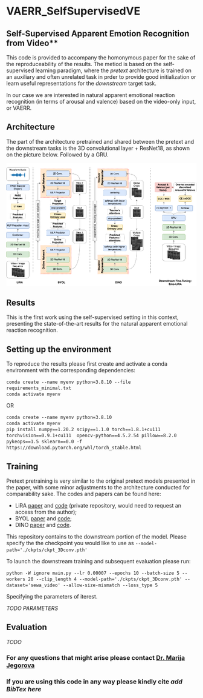 # VAERR_SelfSupervisedVE
## Self-Supervised Apparent Emotion Recognition from Video**

This code is provided to accompany the homonymous paper for the sake of the reproduceability of the results.
The metiod is based on the self-supervised learning paradigm, where the _pretext_ architecture is trained on an auxiliary and often unrelated task in prder to provide good initialization or learn useful representations for the _downstream_ target task.

In our case we are interested in natural apparent emotional reaction recognition (in terms of arousal and valence) based on the video-only input, or VAERR. 

## Architecture
The part of the architecture pretrained and shared between the pretext and the downstream tasks is the 3D convolutional layer + ResNet18, as shown on the picture below. Followed by a GRU.

<img src="./misc/VideoEmotions_models.png" alt="comparativeArchitectures" width="1100"/>

<!-- ![alt text](https://github.com/Instassa/VAERR_SelfSupervisedVE/blob/main/misc/VideoEmotions_models_.pdf) -->


## Results
This is the first work using the self-supervised setting in this context, presenting the state-of-the-art results for the natural apparent emotional reaction recognition.


## Setting up the environment
To reproduce the results please first create and activate a conda environment with the corresponding dependencies:
```
conda create --name myenv python=3.8.10 --file requirements_minimal.txt
conda activate myenv
```
OR
```
conda create --name myenv python=3.8.10
conda activate myenv
pip install numpy==1.20.2 scipy==1.1.0 torch==1.8.1+cu111 torchvision==0.9.1+cu111  opencv-python==4.5.2.54 pillow==8.2.0 pykeops==1.5 sklearn==0.0 -f https://download.pytorch.org/whl/torch_stable.html
```

## Training
Pretext pretraining is very similar to the original pretext models presented in the paper, with some minor adjustments to the architecture conducted for comparability sake. The codes and papers can be found here:
- LiRA [paper](https://arxiv.org/abs/2106.09171) and [code](https://github.com/Instassa/Lipreading_ICASSP21_Release) (private repository, would need to request an access from the author);
- BYOL [paper](https://papers.nips.cc/paper/2020/file/f3ada80d5c4ee70142b17b8192b2958e-Paper.pdf) and [code](https://github.com/lucidrains/byol-pytorch);
- DINO [paper](https://arxiv.org/abs/2104.14294) and [code](https://github.com/facebookresearch/dino).

This repository contains to the downstream portion of the model. 
Please specify the the checkpoint you would like to use as ` --model-path='./ckpts/ckpt_3Dconv.pth' `

To launch the downstream training and subsequent evaluation please run:
```
python -W ignore main.py --lr 0.00007 --epochs 10 --batch-size 5 --workers 20 --clip_length 4 --model-path='./ckpts/ckpt_3Dconv.pth' --dataset='sewa_video' --allow-size-mismatch --loss_type 5 
```
Specifying the parameters of iterest.

_TODO PARAMETERS_

## Evaluation

_TODO_


### For any questions that might arise please contact [Dr. Marija Jegorova](mailto:marijajegorova@fb.com?subject=[GitHub]%20Question%20about%20VAERR)
### If you are using this code in any way please kindly cite _add BibTex here_
